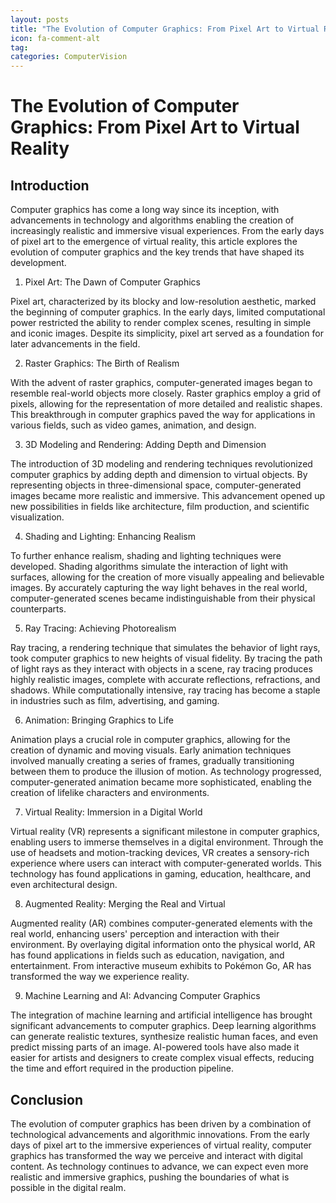 ```yaml
---
layout: posts
title: "The Evolution of Computer Graphics: From Pixel Art to Virtual Reality"
icon: fa-comment-alt
tag:      
categories: ComputerVision
---
```



# The Evolution of Computer Graphics: From Pixel Art to Virtual Reality

## Introduction

Computer graphics has come a long way since its inception, with advancements in technology and algorithms enabling the creation of increasingly realistic and immersive visual experiences. From the early days of pixel art to the emergence of virtual reality, this article explores the evolution of computer graphics and the key trends that have shaped its development.

1. Pixel Art: The Dawn of Computer Graphics

Pixel art, characterized by its blocky and low-resolution aesthetic, marked the beginning of computer graphics. In the early days, limited computational power restricted the ability to render complex scenes, resulting in simple and iconic images. Despite its simplicity, pixel art served as a foundation for later advancements in the field.

2. Raster Graphics: The Birth of Realism

With the advent of raster graphics, computer-generated images began to resemble real-world objects more closely. Raster graphics employ a grid of pixels, allowing for the representation of more detailed and realistic shapes. This breakthrough in computer graphics paved the way for applications in various fields, such as video games, animation, and design.

3. 3D Modeling and Rendering: Adding Depth and Dimension

The introduction of 3D modeling and rendering techniques revolutionized computer graphics by adding depth and dimension to virtual objects. By representing objects in three-dimensional space, computer-generated images became more realistic and immersive. This advancement opened up new possibilities in fields like architecture, film production, and scientific visualization.

4. Shading and Lighting: Enhancing Realism

To further enhance realism, shading and lighting techniques were developed. Shading algorithms simulate the interaction of light with surfaces, allowing for the creation of more visually appealing and believable images. By accurately capturing the way light behaves in the real world, computer-generated scenes became indistinguishable from their physical counterparts.

5. Ray Tracing: Achieving Photorealism

Ray tracing, a rendering technique that simulates the behavior of light rays, took computer graphics to new heights of visual fidelity. By tracing the path of light rays as they interact with objects in a scene, ray tracing produces highly realistic images, complete with accurate reflections, refractions, and shadows. While computationally intensive, ray tracing has become a staple in industries such as film, advertising, and gaming.

6. Animation: Bringing Graphics to Life

Animation plays a crucial role in computer graphics, allowing for the creation of dynamic and moving visuals. Early animation techniques involved manually creating a series of frames, gradually transitioning between them to produce the illusion of motion. As technology progressed, computer-generated animation became more sophisticated, enabling the creation of lifelike characters and environments.

7. Virtual Reality: Immersion in a Digital World

Virtual reality (VR) represents a significant milestone in computer graphics, enabling users to immerse themselves in a digital environment. Through the use of headsets and motion-tracking devices, VR creates a sensory-rich experience where users can interact with computer-generated worlds. This technology has found applications in gaming, education, healthcare, and even architectural design.

8. Augmented Reality: Merging the Real and Virtual

Augmented reality (AR) combines computer-generated elements with the real world, enhancing users' perception and interaction with their environment. By overlaying digital information onto the physical world, AR has found applications in fields such as education, navigation, and entertainment. From interactive museum exhibits to Pokémon Go, AR has transformed the way we experience reality.

9. Machine Learning and AI: Advancing Computer Graphics

The integration of machine learning and artificial intelligence has brought significant advancements to computer graphics. Deep learning algorithms can generate realistic textures, synthesize realistic human faces, and even predict missing parts of an image. AI-powered tools have also made it easier for artists and designers to create complex visual effects, reducing the time and effort required in the production pipeline.

## Conclusion

The evolution of computer graphics has been driven by a combination of technological advancements and algorithmic innovations. From the early days of pixel art to the immersive experiences of virtual reality, computer graphics has transformed the way we perceive and interact with digital content. As technology continues to advance, we can expect even more realistic and immersive graphics, pushing the boundaries of what is possible in the digital realm.